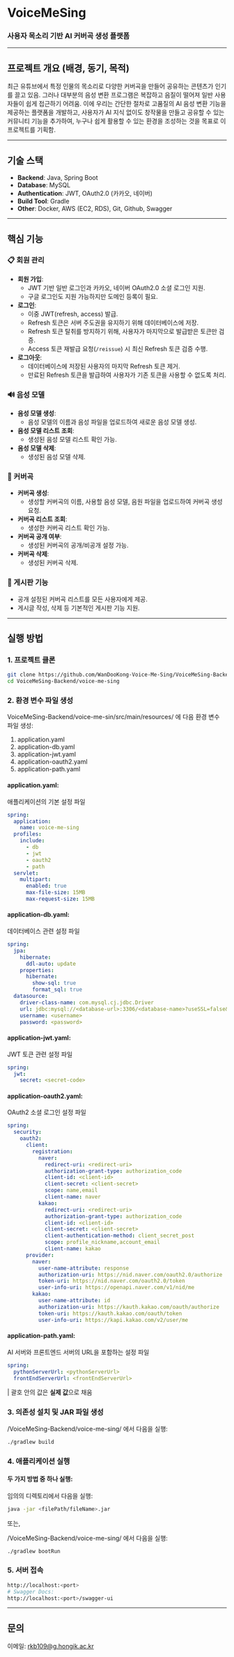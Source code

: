 # VoiceMeSing
### **사용자 목소리 기반 AI 커버곡 생성 플랫폼**

---

## 프로젝트 개요 (배경, 동기, 목적)
최근 유튜브에서 특정 인물의 목소리로 다양한 커버곡을 만들어 공유하는 콘텐츠가 인기를 끌고 있음. 그러나 대부분의 음성 변환 프로그램은 복잡하고 음질이 떨어져 일반 사용자들이 쉽게 접근하기 어려움. 이에 우리는 간단한 절차로 고품질의 AI 음성 변환 기능을 제공하는 플랫폼을 개발하고, 사용자가 AI 지식 없이도 창작물을 만들고 공유할 수 있는 커뮤니티 기능을 추가하여, 누구나 쉽게 활용할 수 있는 환경을 조성하는 것을 목표로 이 프로젝트를 기획함.

---

## 기술 스택
- **Backend**: Java, Spring Boot
- **Database**: MySQL
- **Authentication**: JWT, OAuth2.0 (카카오, 네이버)
- **Build Tool**: Gradle
- **Other**: Docker, AWS (EC2, RDS), Git, Github, Swagger

---

## 핵심 기능
### 📋 회원 관리
- **회원 가입**:
    - JWT 기반 일반 로그인과 카카오, 네이버 OAuth2.0 소셜 로그인 지원.
    - 구글 로그인도 지원 가능하지만 도메인 등록이 필요.
- **로그인**:
    - 이중 JWT(refresh, access) 발급.
    - Refresh 토큰은 서버 주도권을 유지하기 위해 데이터베이스에 저장.
    - Refresh 토큰 탈취를 방지하기 위해, 사용자가 마지막으로 발급받은 토큰만 검증.
    - Access 토큰 재발급 요청(`/reissue`) 시 최신 Refresh 토큰 검증 수행.
- **로그아웃**:
    - 데이터베이스에 저장된 사용자의 마지막 Refresh 토큰 제거.
    - 만료된 Refresh 토큰을 발급하여 사용자가 기존 토큰을 사용할 수 없도록 처리.

### 🔊 음성 모델
- **음성 모델 생성**:
    - 음성 모델의 이름과 음성 파일을 업로드하여 새로운 음성 모델 생성.
- **음성 모델 리스트 조회**:
    - 생성된 음성 모델 리스트 확인 가능.
- **음성 모델 삭제**:
    - 생성된 음성 모델 삭제.

### 🎤 커버곡
- **커버곡 생성**:
    - 생성할 커버곡의 이름, 사용할 음성 모델, 음원 파일을 업로드하여 커버곡 생성 요청.
- **커버곡 리스트 조회**:
    - 생성한 커버곡 리스트 확인 가능.
- **커버곡 공개 여부**:
    - 생성된 커버곡의 공개/비공개 설정 가능.
- **커버곡 삭제**:
    - 생성된 커버곡 삭제.

### 💬 게시판 기능
- 공개 설정된 커버곡 리스트를 모든 사용자에게 제공.
- 게시글 작성, 삭제 등 기본적인 게시판 기능 지원.

---

## 실행 방법

### 1. 프로젝트 클론
```bash
git clone https://github.com/WanDooKong-Voice-Me-Sing/VoiceMeSing-Backend.git
cd VoiceMeSing-Backend/voice-me-sing
```

### 2. 환경 변수 파일 생성
VoiceMeSing-Backend/voice-me-sin/src/main/resources/ 에 다음 환경 변수 파일 생성:

1. application.yaml
2. application-db.yaml
3. application-jwt.yaml
4. application-oauth2.yaml
5. application-path.yaml

#### application.yaml:
애플리케이션의 기본 설정 파일
```yaml
spring:
  application:
    name: voice-me-sing
  profiles:
    include:
      - db
      - jwt
      - oauth2
      - path
  servlet:
    multipart:
      enabled: true
      max-file-size: 15MB
      max-request-size: 15MB
```

#### application-db.yaml:
데이터베이스 관련 설정 파일
```yaml
spring:
  jpa:
    hibernate:
      ddl-auto: update
    properties:
      hibernate:
        show-sql: true
        format_sql: true
  datasource:
    driver-class-name: com.mysql.cj.jdbc.Driver
    url: jdbc:mysql://<database-url>:3306/<database-name>?useSSL=false&useUnicode=true&serverTimezone=Asia/Seoul
    username: <username>
    password: <password>
```
#### application-jwt.yaml:
JWT 토큰 관련 설정 파일
```yaml
spring:
  jwt:
    secret: <secret-code>
```

#### application-oauth2.yaml:
OAuth2 소셜 로그인 설정 파일
```yaml
spring:
  security:
    oauth2:
      client:
        registration:
          naver:
            redirect-uri: <redirect-uri>
            authorization-grant-type: authorization_code
            client-id: <client-id>
            client-secret: <client-secret>
            scope: name,email
            client-name: naver
          kakao:
            redirect-uri: <redirect-uri>
            authorization-grant-type: authorization_code
            client-id: <client-id>
            client-secret: <client-secret>
            client-authentication-method: client_secret_post
            scope: profile_nickname,account_email
            client-name: kakao
      provider:
        naver:
          user-name-attribute: response
          authorization-uri: https://nid.naver.com/oauth2.0/authorize
          token-uri: https://nid.naver.com/oauth2.0/token
          user-info-uri: https://openapi.naver.com/v1/nid/me
        kakao:
          user-name-attribute: id
          authorization-uri: https://kauth.kakao.com/oauth/authorize
          token-uri: https://kauth.kakao.com/oauth/token
          user-info-uri: https://kapi.kakao.com/v2/user/me
```
#### application-path.yaml:
AI 서버와 프론트엔드 서버의 URL을 포함하는 설정 파일
```yaml
spring:
  pythonServerUrl: <pythonServerUrl>
  frontEndServerUrl: <frontEndServerUrl>
```
| 괄호 안의 값은 **실제 값**으로 채움

### 3. 의존성 설치 및 JAR 파일 생성
/VoiceMeSing-Backend/voice-me-sing/ 에서 다음을 실행:

```bash
./gradlew build
```

### 4. 애플리케이션 실행
#### 두 가지 방법 중 하나 실행:

임의의 디렉토리에서 다음을 실행:
```bash
java -jar <filePath/fileName>.jar
```
또는,

/VoiceMeSing-Backend/voice-me-sing/ 에서 다음을 실행:
```bash
./gradlew bootRun
```

### 5. 서버 접속
```bash
http://localhost:<port>
# Swagger Docs:
http://localhost:<port>/swagger-ui
```

---

## 문의
이메일: rkb109@g.hongik.ac.kr
